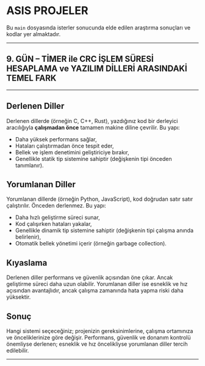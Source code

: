 # ASIS PROJELER

Bu `main` dosyasında isterler sonucunda elde edilen araştırma sonuçları ve kodlar yer almaktadır.

---

## 9. GÜN – TİMER ile CRC İŞLEM SÜRESİ HESAPLAMA ve YAZILIM DİLLERİ ARASINDAKİ TEMEL FARK

---


## Derlenen Diller

Derlenen dillerde (örneğin C, C++, Rust), yazdığınız kod bir derleyici aracılığıyla **çalışmadan önce** tamamen makine diline çevrilir. Bu yapı:

* Daha yüksek performans sağlar,
* Hataları çalıştırmadan önce tespit eder,
* Bellek ve işlem denetimini geliştiriciye bırakır,
* Genellikle statik tip sistemine sahiptir (değişkenin tipi önceden tanımlanır).

## Yorumlanan Diller

Yorumlanan dillerde (örneğin Python, JavaScript), kod doğrudan satır satır çalıştırılır. Önceden derlenmez. Bu yapı:

* Daha hızlı geliştirme süreci sunar,
* Kod çalışırken hataları yakalar,
* Genellikle dinamik tip sistemine sahiptir (değişkenin tipi çalışma anında belirlenir),
* Otomatik bellek yönetimi içerir (örneğin garbage collection).

## Kıyaslama

Derlenen diller performans ve güvenlik açısından öne çıkar. Ancak geliştirme süreci daha uzun olabilir.
Yorumlanan diller ise esneklik ve hız açısından avantajlıdır, ancak çalışma zamanında hata yapma riski daha yüksektir.

## Sonuç

Hangi sistemi seçeceğiniz; projenizin gereksinimlerine, çalışma ortamınıza ve önceliklerinize göre değişir. Performans, güvenlik ve donanım kontrolü önemliyse derlenen; esneklik ve hız öncelikliyse yorumlanan diller tercih edilebilir.

---


